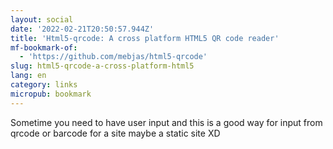 ```yaml
---
layout: social
date: '2022-02-21T20:50:57.944Z'
title: 'Html5-qrcode: A cross platform HTML5 QR code reader'
mf-bookmark-of:
  - 'https://github.com/mebjas/html5-qrcode'
slug: html5-qrcode-a-cross-platform-html5
lang: en
category: links
micropub: bookmark
---
```

Sometime you need to have user input and this is a good way for input from qrcode or barcode for a site maybe a static site XD
